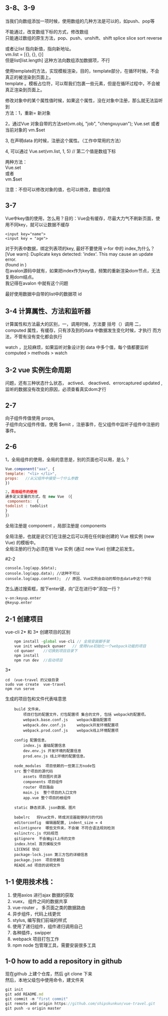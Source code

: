 


## 3-8、3-9

当我们向数组添加一项时候，使用数组的几种方法是可以的，如push、pop等


不能通过，改变数组下标的方式，修改数组  
只能通过数组的原生方法，pop、push、unshift、shift splice slice sort reverse


或者让list 指向新值，指向新地址。  
vm.list = [{}, {}, {}]  
但是list[list.length] 这种方法向数组添加数据项，不行  



使用template的方法，实现模板渲染，目的，template部分，在循环时候，不会真正的被渲染到页面上。  
template 。模板占位符，可以帮我们包裹一些元素，但是在循环过程中，不会被真正渲染到页面上。



修改对象中的某个属性值时候，如果这个属性，没在对象中注册，那么就无法监听到  
方法：1，重新= 新对象  

2，通过Vue 对象自带的方法set(vm.obj, "job", "chengxuyuan");   Vue.set 或者当前对象的 vm.$set  

3,  在声明data 的时候，注册这个属性。（工作中常用的方法）  

4,  可以通过 Vue.set(vm.list,  1, 5) // 第二个值是数组下标  


两种方法：  
Vue.set  
或者   
vm.$set  

注意：不但可以修改对象的值，也可以修改，数组的值





## 3-7

Vue中key值的使用，怎么用？目的：Vue会有缓存，尽最大力气不刷新页面，使用不同key，就可以让数据不缓存

```
<input key="name">
<input key = "age">
```

对于列表中数据，绑定列表项的key, 最好不要使用 v-for 中的 index,为什么？  
[Vue warn]: Duplicate keys detected: 'index'. This may cause an update error.  
(found in <Root>)   
在avalon源码中就有，如果把index作为key值，频繁的重新渲染dom节点，无法复用dom结点。  
我记得在avalon 中就有这个问题  


最好使用数据中自带的list中的数据项 id


## 3-4 计算属性、方法和监听器
计算属性和方法最大的区别，一，调用时候，方法要 括号（）调用
二，computed 属性，有缓存，只有涉及到的data 中数据发生变化时候，才执行
而方法，不管有没有变化都会执行

watch ，比较麻烦，如果监听对象设计到 data 中多个值，每个值都要监听
 computed > methods > watch





## 3-2  vue 实例生命周期
问题，还有三种状态什么状态，  actived、 deactived、errorcaptured
updated , 监听的数据没有改变的原因，必须查看真实dom才行




	
## 2-7

向子组件传值使用 props,  
子组件向父组件传值，使用
$emit ，注册事件，在父组件中监听子组件中注册的事件。



	
## 2-6

1，全局组件的使用，全局的意思是，别的页面也可以用，是么？


``` js
Vue.component("aaa", {
template: "<li> </li>",
props:   //从父组件中接受一个什么参数
})

2，局部组件的使用
通多定义变量的方式，在 new Vue （{
 components:  {
todolist : todolist
}
}）

```


全局注册是 component ，局部注册是 components

全局注册，也就是说它们在注册之后可以用在任何新创建的 Vue 根实例 (new Vue) 的模板中。  
全局注册的行为必须在根 Vue 实例 (通过 new Vue) 创建之前发生。


#2-2 

```
console.log(app.$data);
console.log(app.data); //这种不可以
console.log(app.content);  // 原因，Vue实例会自动的帮你去data中这个字段
```

怎么通过搜索框，按下enter键，向“正在进行中”添加一行？

```
v-on:keyup.enter
@keyup.enter
```

## 2-1 创建项目

vue-cli 2* 和 3* 创建项目的区别

``` js
	npm install -global vue-cli // 全局安装脚手架     
	vue init webpack qunaer   // 使用Vue初始化一个webpack功能的项目
	cd qunaer    //切换到项目目录下
	npm install
	npm run dev  //启动项目  
```

3*

``` 
cd （vue-travel 的父级目录
sudo vue create  vue-travel
npm run serve

```


生成的项目包和文件代表啥意思

```
	build 文件夹，
		项目打包的配置文件，打包配置项 集合的文件, 包括 webpack的配置项。
		webpack.base.conf.js  	webpack基础配置项
		webpack.dev.conf.js 	webpack开发环境配置项
		webpack.prod.conf.js  	webpack线上环境配置项
	
	config 配置信息， 
		index.js 基础配置信息   
		dev.env.js 开发环境的配置信息 
		prod.env.js 线上环境的配置信息。
	
	node_modules  项目依赖的一些第三方node包
	src 整个项目的源代码
		assets 项目图片资源
		components 项目组件
		router 项目路由
		main.js  整个项目的入口文件
		app.vue 整个项目的根组件
		
	static 静态资源、json数据、图片
	
	babelrc   将Vue文件，转成浏览器能够执行的代码
	editorconfig  编辑器配置, indent_size = 4
	eslintignore  哪些文件夹，不会被 不符合语法规则检测
	eslinctrc.js 代码规范
	gitignore  不会被git上传的文件
	index.html 首页模板文件
	LICENSE 协议
	package-lock.json 第三方包的详细信息
	package.json  项目依赖包
	READE.md 项目的说明文件
```




## 1-1  使用技术栈：  
1. 使用axios 进行ajax 数据的获取  
2. vuex， 组件之间的数据共享  
3. vue-router ， 多页面之类的数据路由  
4. 异步组件，代码上线更优   
5. stylus, 编写我们前端的样式  
6. 使用了递归组件，组件递归调用自己  
7. 各种插件，swipper
8. webpack 项目打包工作  
9. npm  node 包管理工具，需要安装很多工具 

## 1-0 how to add a repository in github

现在github 上建个仓库，然后 git clone 下来  
然后，本地父级包中使用命令，建文件夹

``` js
git init
git add README.md
git commit -m "first commit"
git remote add origin https://github.com/shipskunkun/vue-travel.git
git push -u origin master

```




